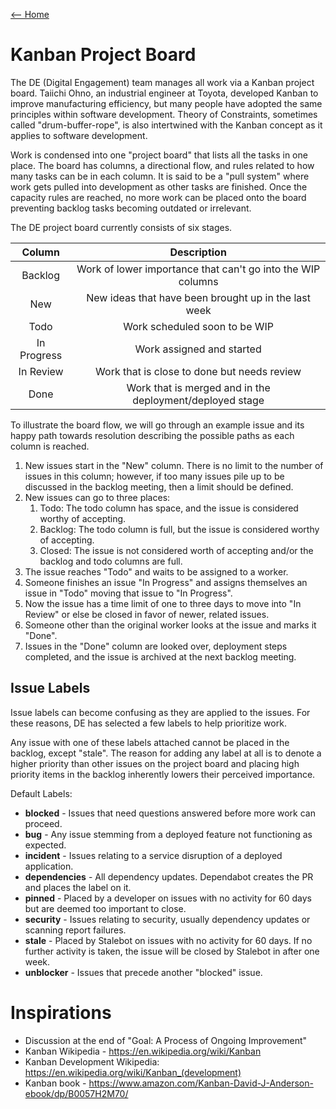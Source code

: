 [<-- Home](/readme.md)

# Kanban Project Board

The DE (Digital Engagement) team manages all work via a Kanban project board. Taiichi Ohno, an
industrial engineer at Toyota, developed Kanban to improve manufacturing efficiency, but many people
have adopted the same principles within software development. Theory of Constraints, sometimes
called "drum-buffer-rope", is also intertwined with the Kanban concept as it applies to software
development.

Work is condensed into one "project board" that lists all the tasks in one place. The board has
columns, a directional flow, and rules related to how many tasks can be in each column. It is said
to be a "pull system" where work gets pulled into development as other tasks are finished. Once the
capacity rules are reached, no more work can be placed onto the board preventing backlog tasks
becoming outdated or irrelevant.

The DE project board currently consists of six stages.

| Column | Description | 
| :----: | :---: |
| Backlog | Work of lower importance that can't go into the WIP columns |
| New | New ideas that have been brought up in the last week |
| Todo | Work scheduled soon to be WIP |
| In Progress | Work assigned and started |
| In Review | Work that is close to done but needs review |
| Done | Work that is merged and in the deployment/deployed stage |

To illustrate the board flow, we will go through an example issue and its happy path towards
resolution describing the possible paths as each column is reached.

1. New issues start in the "New" column. There is no limit to the number of issues in this column;
   however, if too many issues pile up to be discussed in the backlog meeting, then a limit should
   be defined.
2. New issues can go to three places:
    1. Todo: The todo column has space, and the issue is considered worthy of accepting.
    2. Backlog: The todo column is full, but the issue is considered worthy of accepting.
    3. Closed: The issue is not considered worth of accepting and/or the backlog and todo columns
       are full.
3. The issue reaches "Todo" and waits to be assigned to a worker.
4. Someone finishes an issue "In Progress" and assigns themselves an issue in "Todo" moving that
   issue to "In Progress".
5. Now the issue has a time limit of one to three days to move into "In Review" or else be closed in
   favor of newer, related issues.
6. Someone other than the original worker looks at the issue and marks it "Done".
7. Issues in the "Done" column are looked over, deployment steps completed, and the issue is
   archived at the next backlog meeting.

## Issue Labels

Issue labels can become confusing as they are applied to the issues. For these reasons, DE has
selected a few labels to help prioritize work.

Any issue with one of these labels attached cannot be placed in the backlog, except "stale". The 
reason for adding any label at all is to denote a higher priority than other issues on the project 
board and placing high priority items in the backlog inherently lowers their perceived 
importance.

Default Labels:

- **blocked** - Issues that need questions answered before more work can proceed.
- **bug** - Any issue stemming from a deployed feature not functioning as expected.
- **incident** - Issues relating to a service disruption of a deployed application.
- **dependencies** - All dependency updates. Dependabot creates the PR and places the label on it.
- **pinned** - Placed by a developer on issues with no activity for 60 days but are deemed too 
  important to close.
- **security** - Issues relating to security, usually dependency updates or scanning report
  failures.
- **stale** - Placed by Stalebot on issues with no activity for 60 days. If no further activity 
  is taken, the issue will be closed by Stalebot in after one week.
- **unblocker** - Issues that precede another "blocked" issue.

# Inspirations

- Discussion at the end of "Goal: A Process of Ongoing Improvement"
- Kanban Wikipedia - https://en.wikipedia.org/wiki/Kanban
- Kanban Development Wikipedia: https://en.wikipedia.org/wiki/Kanban_(development)
- Kanban book - https://www.amazon.com/Kanban-David-J-Anderson-ebook/dp/B0057H2M70/
